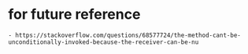 # for future reference

    - https://stackoverflow.com/questions/68577724/the-method-cant-be-unconditionally-invoked-because-the-receiver-can-be-nu
